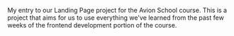 My entry to our Landing Page project for the Avion School course. This is a project that aims for us to use everything we've learned from the past few weeks of the frontend development portion of the course.